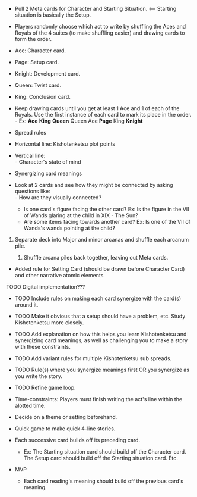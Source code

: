 -   Pull 2 Meta cards for Character and Starting Situation.   <-- Starting situation is basically the Setup.

-   Players randomly choose which act to write by shuffling the Aces and Royals of the 4 suites (to make shuffling easier) and drawing cards to form the order.  
  -   Ace: Character card.  
  -   Page: Setup card.  
  -   Knight: Development card.  
  -   Queen: Twist card.  
  -   King: Conclusion card.  
  -   Keep drawing cards until you get at least 1 Ace and 1 of each of the Royals. Use the first instance of each card to mark its place in the order.  
    -   Ex: **Ace** **King** **Queen** Queen Ace **Page** King **Knight**  

-   Spread rules  
  -   Horizontal line: Kishotenketsu plot points  
  -   Vertical line:   
    -   Character's state of mind  

-   Synergizing card meanings  
  -   Look at 2 cards and see how they might be connected by asking questions like:  
    -   How are they visually connected?   
      -   Is one card's figure facing the other card? Ex: Is the figure in the VII of Wands glaring at the child in XIX - The Sun?  
      -   Are some items facing towards another card? Ex: Is one of the VII of Wands's wands pointing at the child?  

   1. Separate deck into Major and minor arcanas and shuffle each arcanum pile.

      1. Shuffle arcana piles back together, leaving out Meta cards.


- Added rule for Setting Card (should be drawn before Character Card) and other narrative atomic elements

TODO Digital implementation???

-   TODO Include rules on making each card synergize with the card(s) around it.  
-   TODO Make it obvious that a setup should have a problem, etc. Study Kishotenketsu more closely.  
-   TODO Add explanation on how this helps you learn Kishotenketsu and synergizing card meanings, as well as challenging you to make a story with these constraints.  
-   TODO Add variant rules for multiple Kishotenketsu sub spreads.  
-   TODO Rule(s) where you synergize meanings first OR you synergize as you write the story.  
-   TODO Refine game loop.  

- Time-constraints: Players must finish writing the act's line within the alotted time.
- Decide on a theme or setting beforehand.
- Quick game to make quick 4-line stories.

- Each successive card builds off its preceding card.
  - Ex: The Starting situation card should build off the Character card. The Setup card should build off the Starting situation card. Etc.


- MVP
  - Each card reading's meaning should build off the previous card's meaning. 